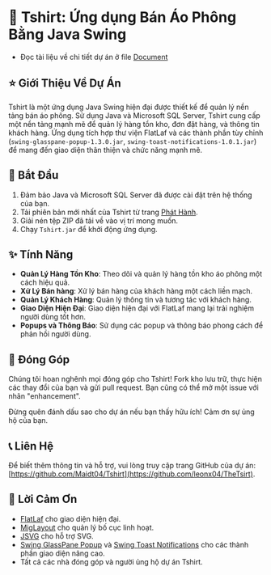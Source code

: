 # 🛒 Tshirt: Ứng dụng Bán Áo Phông Bằng Java Swing
- Đọc tài liệu về chi tiết dự  án ở file [Document](Document.txt)
## ⭐ Giới Thiệu Về Dự Án

Tshirt là một ứng dụng Java Swing hiện đại được thiết kế để quản lý nền tảng bán áo phông. Sử dụng Java và Microsoft SQL Server, Tshirt cung cấp một nền tảng mạnh mẽ để quản lý hàng tồn kho, đơn đặt hàng, và thông tin khách hàng. Ứng dụng tích hợp thư viện FlatLaf và các thành phần tùy chỉnh (`swing-glasspane-popup-1.3.0.jar`, `swing-toast-notifications-1.0.1.jar`) để mang đến giao diện thân thiện và chức năng mạnh mẽ.

## 🚀 Bắt Đầu

1. Đảm bảo Java và Microsoft SQL Server đã được cài đặt trên hệ thống của bạn.
2. Tải phiên bản mới nhất của Tshirt từ trang [Phát Hành](../../a:/Tshirt/dist).
3. Giải nén tệp ZIP đã tải về vào vị trí mong muốn.
4. Chạy `Tshirt.jar` để khởi động ứng dụng.

## ✨ Tính Năng

- **Quản Lý Hàng Tồn Kho**: Theo dõi và quản lý hàng tồn kho áo phông một cách hiệu quả.
- **Xử Lý Bán hàng**: Xử lý bán hàng của khách hàng một cách liền mạch.
- **Quản Lý Khách Hàng**: Quản lý thông tin và tương tác với khách hàng.
- **Giao Diện Hiện Đại**: Giao diện hiện đại với FlatLaf mang lại trải nghiệm người dùng tốt hơn.
- **Popups và Thông Báo**: Sử dụng các popup và thông báo phong cách để phản hồi người dùng.

## 🤝 Đóng Góp

Chúng tôi hoan nghênh mọi đóng góp cho Tshirt! Fork kho lưu trữ, thực hiện các thay đổi của bạn và gửi pull request. Bạn cũng có thể mở một issue với nhãn "enhancement".

Đừng quên đánh dấu sao cho dự án nếu bạn thấy hữu ích! Cảm ơn sự ủng hộ của bạn.

## 📞 Liên Hệ

Để biết thêm thông tin và hỗ trợ, vui lòng truy cập trang GitHub của dự án: [https://github.com/Maidt04/Tshirt](https://github.com/leonx04/TheTsirt).

## 🙏 Lời Cảm Ơn

- [FlatLaf](https://www.formdev.com/flatlaf/) cho giao diện hiện đại.
- [MigLayout](http://www.miglayout.com/) cho quản lý bố cục linh hoạt.
- [JSVG](https://xmlgraphics.apache.org/batik/) cho hỗ trợ SVG.
- [Swing GlassPane Popup](../../a:/Tshirt/library/swing-glasspane-popup-1.3.0.jar) và [Swing Toast Notifications](../../a:/Tshirt/library/swing-toast-notifications-1.0.1.jar) cho các thành phần giao diện nâng cao.
- Tất cả các nhà đóng góp và người ủng hộ dự án Tshirt.
